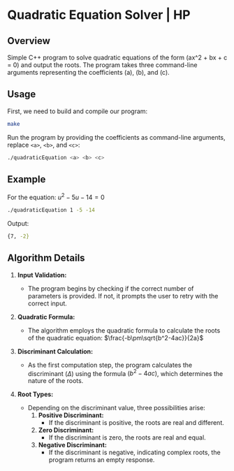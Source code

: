 # **Quadratic Equation Solver | HP**

## Overview

Simple C++ program to solve quadratic equations of the form \(ax^2 + bx + c = 0\) and output the roots. The program takes three command-line arguments representing the coefficients \(a\), \(b\), and \(c\).

## Usage

First, we need to build and compile our program:

```bash
make
```

Run the program by providing the coefficients as command-line arguments, replace `<a>`, `<b>`, and `<c>`:

```bash
./quadraticEquation <a> <b> <c> 
```

## Example

For the equation: $u^2-5u-14=0$
```bash
./quadraticEquation 1 -5 -14 
```
Output:
```bash
{7, -2}
```

## Algorithm Details

1. **Input Validation:**
   - The program begins by checking if the correct number of parameters is provided. If not, it prompts the user to retry with the correct input.

2. **Quadratic Formula:**
   - The algorithm employs the quadratic formula to calculate the roots of the quadratic equation: $\frac{-b\pm\sqrt{b^2-4ac}}{2a}$
3. **Discriminant Calculation:**
   - As the first computation step, the program calculates the discriminant ($\Delta$) using the formula $(b^2 - 4ac)$, which determines the nature of the roots.

4. **Root Types:**
   - Depending on the discriminant value, three possibilities arise:
     1. **Positive Discriminant:**
        - If the discriminant is positive, the roots are real and different.
     2. **Zero Discriminant:**
        - If the discriminant is zero, the roots are real and equal.
     3. **Negative Discriminant:**
        - If the discriminant is negative, indicating complex roots, the program returns an empty response.
